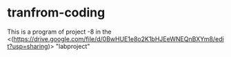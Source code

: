 tranfrom-coding
===============

This is a program of project -8 in the <(https://drive.google.com/file/d/0BwHUE1e8o2K1bHJEeWNEQnBXYm8/edit?usp=sharing)> "labproject"
